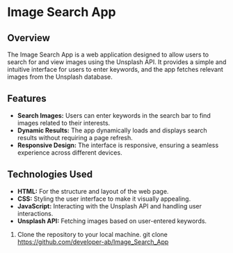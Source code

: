 # Image Search App

## Overview

The Image Search App is a web application designed to allow users to search for and view images using the Unsplash API. It provides a simple and intuitive interface for users to enter keywords, and the app fetches relevant images from the Unsplash database.

## Features

- **Search Images:** Users can enter keywords in the search bar to find images related to their interests.
- **Dynamic Results:** The app dynamically loads and displays search results without requiring a page refresh.
- **Responsive Design:** The interface is responsive, ensuring a seamless experience across different devices.

## Technologies Used

- **HTML:** For the structure and layout of the web page.
- **CSS:** Styling the user interface to make it visually appealing.
- **JavaScript:** Interacting with the Unsplash API and handling user interactions.
- **Unsplash API:** Fetching images based on user-entered keywords.

1. Clone the repository to your local machine.
git clone https://github.com/developer-ab/Image_Search_App
